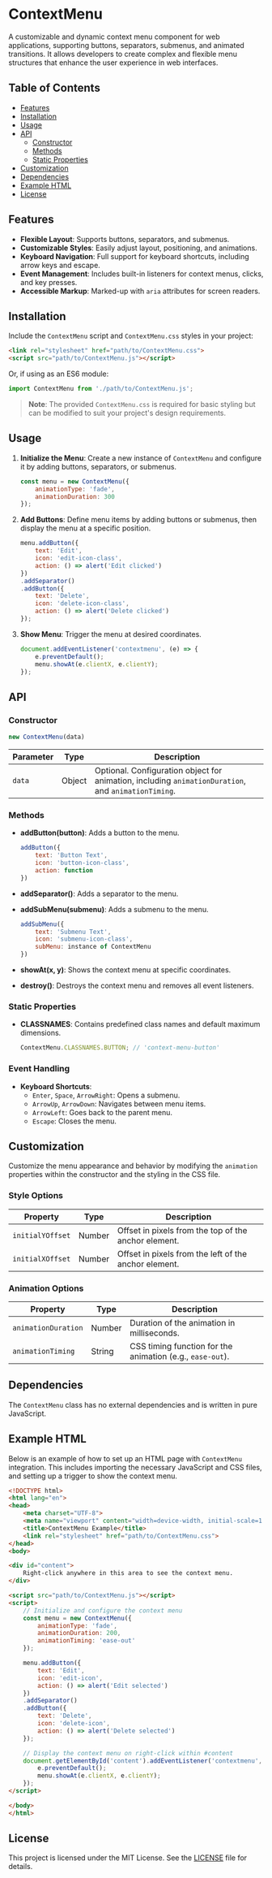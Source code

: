 # ContextMenu

A customizable and dynamic context menu component for web applications, supporting buttons, separators, submenus, and animated transitions. It allows developers to create complex and flexible menu structures that enhance the user experience in web interfaces.

## Table of Contents

- [Features](#features)
- [Installation](#installation)
- [Usage](#usage)
- [API](#api)
    - [Constructor](#constructor)
    - [Methods](#methods)
    - [Static Properties](#static-properties)
- [Customization](#customization)
- [Dependencies](#dependencies)
- [Example HTML](#example-html)
- [License](#license)

## Features

- **Flexible Layout**: Supports buttons, separators, and submenus.
- **Customizable Styles**: Easily adjust layout, positioning, and animations.
- **Keyboard Navigation**: Full support for keyboard shortcuts, including arrow keys and escape.
- **Event Management**: Includes built-in listeners for context menus, clicks, and key presses.
- **Accessible Markup**: Marked-up with `aria` attributes for screen readers.

## Installation

Include the `ContextMenu` script and `ContextMenu.css` styles in your project:

```html
<link rel="stylesheet" href="path/to/ContextMenu.css">
<script src="path/to/ContextMenu.js"></script>
```

Or, if using as an ES6 module:

```javascript
import ContextMenu from './path/to/ContextMenu.js';
```

> **Note**: The provided `ContextMenu.css` is required for basic styling but can be modified to suit your project's design requirements.

## Usage

1. **Initialize the Menu**:
   Create a new instance of `ContextMenu` and configure it by adding buttons, separators, or submenus.

   ```javascript
   const menu = new ContextMenu({
       animationType: 'fade',
       animationDuration: 300
   });
   ```

2. **Add Buttons**:
   Define menu items by adding buttons or submenus, then display the menu at a specific position.

   ```javascript
   menu.addButton({
       text: 'Edit',
       icon: 'edit-icon-class',
       action: () => alert('Edit clicked')
   })
   .addSeparator()
   .addButton({
       text: 'Delete',
       icon: 'delete-icon-class',
       action: () => alert('Delete clicked')
   });
   ```

3. **Show Menu**:
   Trigger the menu at desired coordinates.

   ```javascript
   document.addEventListener('contextmenu', (e) => {
       e.preventDefault();
       menu.showAt(e.clientX, e.clientY);
   });
   ```

## API

### Constructor

```javascript
new ContextMenu(data)
```

| Parameter  | Type   | Description                                                                 |
|------------|--------|-----------------------------------------------------------------------------|
| `data`     | Object | Optional. Configuration object for animation, including `animationDuration`, and `animationTiming`. |

### Methods

- **addButton(button)**: Adds a button to the menu.

   ```javascript
   addButton({
       text: 'Button Text',
       icon: 'button-icon-class',
       action: function
   })
   ```

- **addSeparator()**: Adds a separator to the menu.

- **addSubMenu(submenu)**: Adds a submenu to the menu.

   ```javascript
   addSubMenu({
       text: 'Submenu Text',
       icon: 'submenu-icon-class',
       subMenu: instance of ContextMenu
   })
   ```

- **showAt(x, y)**: Shows the context menu at specific coordinates.

- **destroy()**: Destroys the context menu and removes all event listeners.

### Static Properties

- **CLASSNAMES**: Contains predefined class names and default maximum dimensions.
  ```javascript
  ContextMenu.CLASSNAMES.BUTTON; // 'context-menu-button'
  ```

### Event Handling

- **Keyboard Shortcuts**:
    - `Enter`, `Space`, `ArrowRight`: Opens a submenu.
    - `ArrowUp`, `ArrowDown`: Navigates between menu items.
    - `ArrowLeft`: Goes back to the parent menu.
    - `Escape`: Closes the menu.

## Customization

Customize the menu appearance and behavior by modifying the `animation` properties within the constructor and the styling in the CSS file.

### Style Options

| Property          | Type   | Description                                                |
|-------------------|--------|------------------------------------------------------------|
| `initialYOffset`  | Number | Offset in pixels from the top of the anchor element.       |
| `initialXOffset`  | Number | Offset in pixels from the left of the anchor element.      |

### Animation Options

| Property            | Type   | Description                                               |
|---------------------|--------|-----------------------------------------------------------|
| `animationDuration` | Number | Duration of the animation in milliseconds.                |
| `animationTiming`   | String | CSS timing function for the animation (e.g., `ease-out`). |

## Dependencies

The `ContextMenu` class has no external dependencies and is written in pure JavaScript.

## Example HTML

Below is an example of how to set up an HTML page with `ContextMenu` integration. This includes importing the necessary JavaScript and CSS files, and setting up a trigger to show the context menu.

```html
<!DOCTYPE html>
<html lang="en">
<head>
    <meta charset="UTF-8">
    <meta name="viewport" content="width=device-width, initial-scale=1.0">
    <title>ContextMenu Example</title>
    <link rel="stylesheet" href="path/to/ContextMenu.css">
</head>
<body>

<div id="content">
    Right-click anywhere in this area to see the context menu.
</div>

<script src="path/to/ContextMenu.js"></script>
<script>
    // Initialize and configure the context menu
    const menu = new ContextMenu({
        animationType: 'fade',
        animationDuration: 200,
        animationTiming: 'ease-out'
    });

    menu.addButton({
        text: 'Edit',
        icon: 'edit-icon',
        action: () => alert('Edit selected')
    })
    .addSeparator()
    .addButton({
        text: 'Delete',
        icon: 'delete-icon',
        action: () => alert('Delete selected')
    });

    // Display the context menu on right-click within #content
    document.getElementById('content').addEventListener('contextmenu', (e) => {
        e.preventDefault();
        menu.showAt(e.clientX, e.clientY);
    });
</script>

</body>
</html>
```

## License

This project is licensed under the MIT License. See the [LICENSE](LICENSE) file for details.